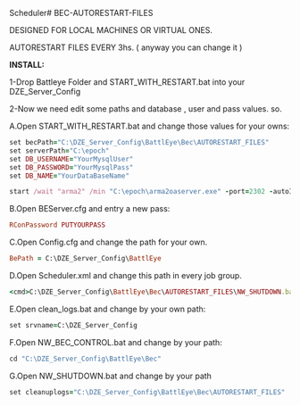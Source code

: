 Scheduler# BEC-AUTORESTART-FILES

DESIGNED FOR LOCAL MACHINES OR VIRTUAL ONES.

AUTORESTART FILES EVERY 3hs. ( anyway you can change it )

**INSTALL:**

1-Drop Battleye Folder and START_WITH_RESTART.bat into your DZE_Server_Config

2-Now we need edit some paths and database , user and pass values. so.

A.Open START_WITH_RESTART.bat and change those values for your owns:
```ruby
set becPath="C:\DZE_Server_Config\BattlEye\Bec\AUTORESTART_FILES"
set serverPath="C:\epoch"
set DB_USERNAME="YourMysqlUser"
set DB_PASSWORD="YourMysqlPass"
set DB_NAME="YourDataBaseName"

start /wait "arma2" /min "C:\epoch\arma2oaserver.exe" -port=2302 -autoInit -noSound -noPause "-config=C:\DZE_Server_Config\24_napf.cfg" "-cfg=C:\DZE_Server_Config\basic.cfg" "-profiles=C:\DZE_Server_Config" -name=DZE_Server_Config "-mod=@DayZ_Epoch;@DayZ_Epoch_Server;" 

```

B.Open BEServer.cfg and entry a new pass:
```ruby
RConPassword PUTYOURPASS
```

C.Open Config.cfg and change the path for your own.
```ruby
BePath = C:\DZE_Server_Config\BattlEye
```

D.Open Scheduler.xml and change this path in every job group.
```ruby
<cmd>C:\DZE_Server_Config\BattlEye\Bec\AUTORESTART_FILES\NW_SHUTDOWN.bat</cmd>
```
E.Open clean_logs.bat and change by your own path:
```ruby
set srvname=C:\DZE_Server_Config
```
F.Open NW_BEC_CONTROL.bat and change by your path:
```ruby
cd "C:\DZE_Server_Config\BattlEye\Bec"
```
G.Open NW_SHUTDOWN.bat and change by your path
```ruby
set cleanuplogs="C:\DZE_Server_Config\BattlEye\Bec\AUTORESTART_FILES"
```
